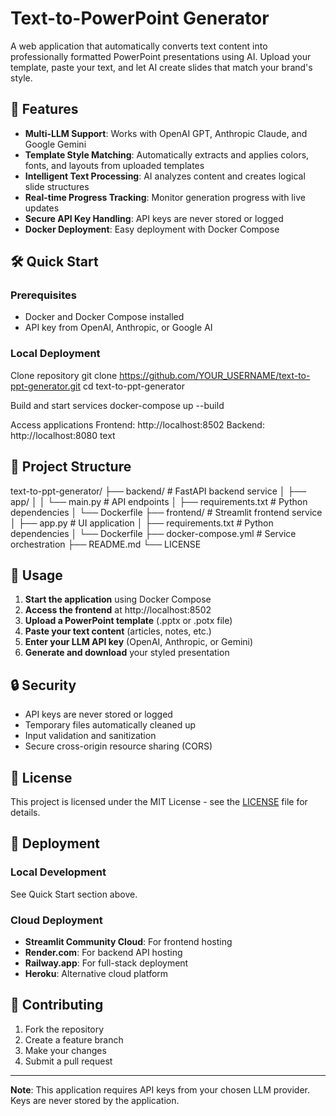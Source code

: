 # Text-to-PowerPoint Generator

A web application that automatically converts text content into professionally formatted PowerPoint presentations using AI. Upload your template, paste your text, and let AI create slides that match your brand's style.

## 🚀 Features

- **Multi-LLM Support**: Works with OpenAI GPT, Anthropic Claude, and Google Gemini
- **Template Style Matching**: Automatically extracts and applies colors, fonts, and layouts from uploaded templates
- **Intelligent Text Processing**: AI analyzes content and creates logical slide structures
- **Real-time Progress Tracking**: Monitor generation progress with live updates
- **Secure API Key Handling**: API keys are never stored or logged
- **Docker Deployment**: Easy deployment with Docker Compose

## 🛠️ Quick Start

### Prerequisites
- Docker and Docker Compose installed
- API key from OpenAI, Anthropic, or Google AI

### Local Deployment
Clone repository
git clone https://github.com/YOUR_USERNAME/text-to-ppt-generator.git
cd text-to-ppt-generator

Build and start services
docker-compose up --build

Access applications
Frontend: http://localhost:8502
Backend: http://localhost:8080
text

## 📁 Project Structure
text-to-ppt-generator/
├── backend/ # FastAPI backend service
│ ├── app/
│ │ └── main.py # API endpoints
│ ├── requirements.txt # Python dependencies
│ └── Dockerfile
├── frontend/ # Streamlit frontend service
│ ├── app.py # UI application
│ ├── requirements.txt # Python dependencies
│ └── Dockerfile
├── docker-compose.yml # Service orchestration
├── README.md
└── LICENSE



## 🎯 Usage

1. **Start the application** using Docker Compose
2. **Access the frontend** at http://localhost:8502
3. **Upload a PowerPoint template** (.pptx or .potx file)
4. **Paste your text content** (articles, notes, etc.)
5. **Enter your LLM API key** (OpenAI, Anthropic, or Gemini)
6. **Generate and download** your styled presentation

## 🔒 Security

- API keys are never stored or logged
- Temporary files automatically cleaned up
- Input validation and sanitization
- Secure cross-origin resource sharing (CORS)

## 📄 License

This project is licensed under the MIT License - see the [LICENSE](LICENSE) file for details.

## 🚀 Deployment

### Local Development
See Quick Start section above.

### Cloud Deployment
- **Streamlit Community Cloud**: For frontend hosting
- **Render.com**: For backend API hosting  
- **Railway.app**: For full-stack deployment
- **Heroku**: Alternative cloud platform

## 🤝 Contributing

1. Fork the repository
2. Create a feature branch
3. Make your changes
4. Submit a pull request

---

**Note**: This application requires API keys from your chosen LLM provider. Keys are never stored by the application.
